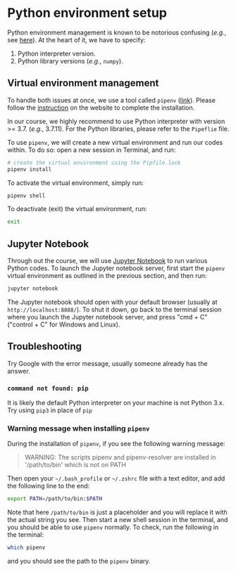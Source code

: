 # Python environment setup

Python environment management is known to be notorious confusing (_e.g._, see [here](https://www.explainxkcd.com/wiki/index.php/1987:_Python_Environment)). At the heart of it, we have to specify:
1. Python interpreter version.
2. Python library versions (_e.g._, `numpy`).


## Virtual environment management
To handle both issues at once, we use a tool called `pipenv` ([link](https://pipenv.pypa.io/en/latest/)). Please follow the [instruction](https://pipenv.pypa.io/en/latest/#install-pipenv-today) on the website to complete the installation.

In our course, we highly recommend to use Python interpreter with version >= 3.7. (_e.g._, 3.7.11). For the Python libraries, please refer to the `Pipeflie` file.

To use `pipenv`, we will create a new virtual environment and run our codes within. To do so: open a new session in Terminal, and run:
```sh
# create the virtual environment using the Pipfile.lock
pipenv install
```
To activate the virtual environment, simply run:
```sh
pipenv shell
```
To deactivate (exit) the virtual environment, run:
```sh
exit
```

## Jupyter Notebook
Through out the course, we will use [Jupyter Notebook](https://jupyter.org/) to run various Python codes. To launch the Jupyter notebook server, first start the `pipenv` virtual environment as outlined in the previous section, and then run:
```sh
jupyter notebook
```
The Jupyter notebook should open with your default browser (usually at `http://localhost:8888/`). To shut it down, go back to the terminal session where you launch the Jupyter notebook server, and press "cmd + C" ("control + C" for Windows and Linux).

## Troubleshooting

Try Google with the error message, usually someone already has the answer.

### `command not found: pip`
It is likely the default Python interpreter on your machine is not Python 3.x. Try using `pip3` in place of `pip`

### Warning message when installing `pipenv`
During the installation of `pipenv`, if you see the following warning message:

> WARNING: The scripts pipenv and pipenv-resolver are installed in '/path/to/bin' which is not on PATH

Then open your `~/.bash_profile` or `~/.zshrc` file with a text editor, and add the following line to the end:
```sh
export PATH=/path/to/bin:$PATH
```
Note that here `/path/to/bin` is just a placeholder and you will replace it with the actual string you see. Then start a new shell session in the terminal, and you should be able to use `pipenv` normally. To check, run the following in the terminal:
```sh
which pipenv
```
and you should see the path to the `pipenv` binary.